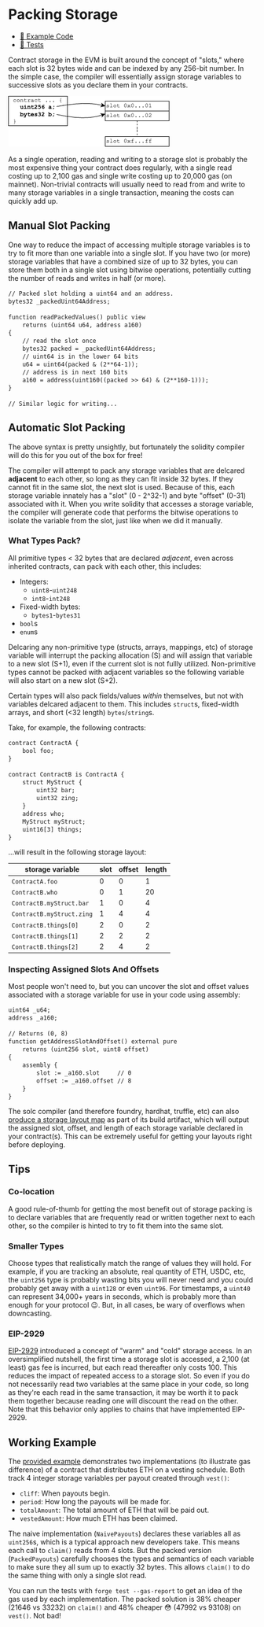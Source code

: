 # Packing Storage

- [📜 Example Code](./PackedStoragePayouts.sol)
- [🐞 Tests](../../test/PackedStoragePayouts.t.sol)

Contract storage in the EVM is built around the concept of "slots," where each slot is 32 bytes wide and can be indexed by any 256-bit number. In the simple case, the compiler will essentially assign storage variables to successive slots as you declare them in your contracts.

![slot storage](./slot-storage.png)

As a single operation, reading and writing to a storage slot is probably the most expensive thing your contract does regularly, with a single read costing up to 2,100 gas and single write costing up to 20,000 gas (on mainnet). Non-trivial contracts will usually need to read from and write to many storage variables in a single transaction, meaning the costs can quickly add up.

## Manual Slot Packing

One way to reduce the impact of accessing multiple storage variables is to try to fit more than one variable into a single slot. If you have two (or more) storage variables that have a combined size of up to 32 bytes, you can store them both in a single slot using bitwise operations, potentially cutting the number of reads and writes in half (or more).

```solidity
// Packed slot holding a uint64 and an address.
bytes32 _packedUint64Address;

function readPackedValues() public view
    returns (uint64 u64, address a160)
{
    // read the slot once
    bytes32 packed = _packedUint64Address;
    // uint64 is in the lower 64 bits
    u64 = uint64(packed & (2**64-1));
    // address is in next 160 bits
    a160 = address(uint160((packed >> 64) & (2**160-1)));
}

// Similar logic for writing...
```

## Automatic Slot Packing
The above syntax is pretty unsightly, but fortunately the solidity compiler will do this for you out of the box for free!

The compiler will attempt to pack any storage variables that are delcared **adjacent** to each other, so long as they can fit inside 32 bytes. If they cannot fit in the same slot, the next slot is used. Because of this, each storage variable innately has a "slot" (0 - 2^32-1) and byte "offset" (0-31) associated with it. When you write solidity that accesses a storage variable, the compiler will generate code that performs the bitwise operations to isolate the variable from the slot, just like when we did it manually.

### What Types Pack?

All primitive types < 32 bytes that are declared *adjacent*, even across inherited contracts, can pack with each other, this includes:

- Integers:
    - `uint8`-`uint248`
    - `int8`-`int248`
- Fixed-width bytes:
  - `bytes1`-`bytes31`
- `bool`s
- `enum`s

Delcaring any non-primitive type (structs, arrays, mappings, etc) of storage variable will interrupt the packing allocation (S) and will assign that variable to a new slot (S+1), even if the current slot is not fullly utilized. Non-primitive types cannot be packed with adjacent variables so the following variable will also start on a new slot (S+2).

Certain types will also pack fields/values *within* themselves, but not with variables delcared adjacent to them. This includes `struct`s, fixed-width arrays, and short (<32 length) `bytes`/`string`s.

Take, for example, the following contracts:
```solidity
contract ContractA {
    bool foo;
}

contract ContractB is ContractA {
    struct MyStruct {
        uint32 bar;
        uint32 zing;
    }
    address who;
    MyStruct myStruct;
    uint16[3] things;
}
```

...will result in the following storage layout:

| storage variable | slot | offset | length |
|------------------|------|--------|--------|
| `ContractA.foo`    | 0    | 0      | 1      |
| `ContractB.who`    | 0    | 1      | 20      |
| `ContractB.myStruct.bar` | 1 | 0 | 4 |
| `ContractB.myStruct.zing` | 1 | 4 | 4 |
| `ContractB.things[0]` | 2 | 0 | 2 |
| `ContractB.things[1]` | 2 | 2 | 2 |
| `ContractB.things[2]` | 2 | 4 | 2 |

### Inspecting Assigned Slots And Offsets

Most people won't need to, but you can uncover the slot and offset values associated with a storage variable for use in your code using assembly:
```solidity
uint64 _u64;
address _a160;

// Returns (0, 8)
function getAddressSlotAndOffset() external pure
    returns (uint256 slot, uint8 offset)
{
    assembly {
        slot := _a160.slot     // 0
        offset := _a160.offset // 8
    }
}
```

The solc compiler (and therefore foundry, hardhat, truffle, etc) can also [produce a storage layout map](https://docs.soliditylang.org/en/v0.8.16/using-the-compiler.html#input-description) as part of its build artifact, which will output the assigned slot, offset, and length of each storage variable declared in your contract(s). This can be extremely useful for getting your layouts right before deploying.

## Tips

### Co-location
A good rule-of-thumb for getting the most benefit out of storage packing is to declare variables that are frequently read or written together next to each other, so the compiler is hinted to try to fit them into the same slot.

### Smaller Types
Choose types that realistically match the range of values they will hold. For example, if you are tracking an absolute, real quantity of ETH, USDC, etc, the `uint256` type is probably wasting bits you will never need and you could probably get away with a `uint128` or even `uint96`. For timestamps, a `uint40` can represent 34,000+ years in seconds, which is probably more than enough for your protocol 😉. But, in all cases, be wary of overflows when downcasting.

### EIP-2929
[EIP-2929](https://eips.ethereum.org/EIPS/eip-2929) introduced a concept of "warm" and "cold" storage access. In an oversimplified nutshell, the first time a storage slot is accessed, a 2,100 (at least) gas fee is incurred, but each read thereafter only costs 100. This reduces the impact of repeated access to a storage slot. So even if you do not necessarily read two variables at the same place in your code, so long as they're each read in the same transaction, it may be worth it to pack them together because reading one will discount the read on the other. Note that this behavior only applies to chains that have implemented EIP-2929.

## Working Example

The [provided example](./PackedStoragePayouts.sol) demonstrates two implementations (to illustrate gas difference) of a contract that distributes ETH on a vesting schedule. Both track 4 integer storage variables per payout created through `vest()`:

- `cliff`: When payouts begin.
- `period`: How long the payouts will be made for.
- `totalAmount`:  The total amount of ETH that will be paid out.
- `vestedAmount`: How much ETH has been claimed.

The naive implementation (`NaivePayouts`) declares these variables all as `uint256`s, which is a typical approach new developers take. This means each call to `claim()` reads from 4 slots. But the packed version (`PackedPayouts`) carefully chooses the types and semantics of each variable to make sure they all sum up to exactly 32 bytes. This allows `claim()` to do the same thing with only a single slot read.

You can run the tests with `forge test --gas-report` to get an idea of the gas used by each implementation. The packed solution is 38% cheaper (21646 vs 33232) on `claim()` and 48% cheaper 😳 (47992 vs 93108) on `vest()`. Not bad!
